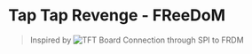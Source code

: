 # Tap Tap Revenge - FReeDoM

> Inspired by ![TFT Board Connection through SPI to FRDM](https://confluence.cornell.edu/pages/viewpage.action?pageId=357447003)
